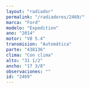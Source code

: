 ```yaml
---
layout: "radiador"
permalink: "/radiadores/2469/"
marca: "Ford"
modelo: "Expedition"
ano: "2014"
motor: "V8 5.4"
transmision: "Automática"
parte: "438136"
clima: "Con clima"
alto: "31 1/2"
ancho: "17 3/8"
observaciones: ""
id: "2469"
---
```


